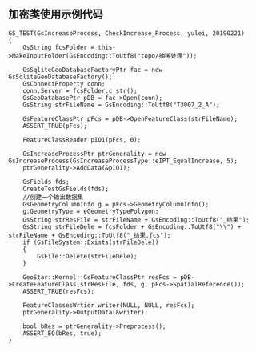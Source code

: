 ## 加密类使用示例代码 ##
    
    GS_TEST(GsIncreaseProcess, CheckIncrease_Process, yulei, 20190221)
    {
    	GsString fcsFolder = this->MakeInputFolder(GsEncoding::ToUtf8("topo/抽稀处理"));
    
    	GsSqliteGeoDatabaseFactoryPtr fac = new GsSqliteGeoDatabaseFactory();
    	GsConnectProperty conn;
    	conn.Server = fcsFolder.c_str();
    	GsGeoDatabasePtr pDB = fac->Open(conn);
    	GsString strFileName = GsEncoding::ToUtf8("T3007_2_A");
    
    	GsFeatureClassPtr pFcs = pDB->OpenFeatureClass(strFileName);
    	ASSERT_TRUE(pFcs);
    
    	FeatureClassReader pIO1(pFcs, 0);
    
    	GsIncreaseProcessPtr ptrGenerality = new GsIncreaseProcess(GsIncreaseProcessType::eIPT_EqualIncrease, 5);
    	ptrGenerality->AddData(&pIO1);
    
    	GsFields fds;
    	CreateTestGsFields(fds);
    	//创建一个输出数据集
    	GsGeometryColumnInfo g = pFcs->GeometryColumnInfo();
    	g.GeometryType = eGeometryTypePolygon;
    	GsString strResFile = strFileName + GsEncoding::ToUtf8("_结果");
    	GsString strFileDele = fcsFolder + GsEncoding::ToUtf8("\\") + strFileName + GsEncoding::ToUtf8("_结果.fcs");
    	if (GsFileSystem::Exists(strFileDele))
    	{
    		GsFile::Delete(strFileDele);
    	}
    
    	GeoStar::Kernel::GsFeatureClassPtr resFcs = pDB->CreateFeatureClass(strResFile, fds, g, pFcs->SpatialReference());
    	ASSERT_TRUE(resFcs);
    
    	FeatureClassesWrtier writer(NULL, NULL, resFcs);
    	ptrGenerality->OutputData(&writer);
    
    	bool bRes = ptrGenerality->Preprocess();
    	ASSERT_EQ(bRes, true);
    }